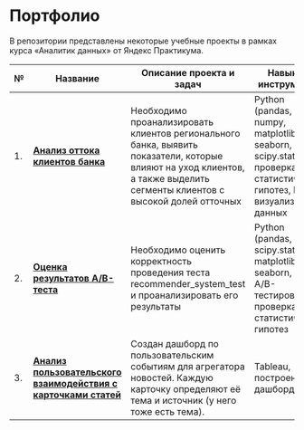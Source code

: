 # Портфолио
В репозитории представлены некоторые учебные проекты в рамках курса «Аналитик данных» от Яндекс Практикума. 

|№| Название | Описание проекта и задач| Навыки и инструменты |
|--|----------------|------------------|----------------------|
|1.|**[Анализ оттока клиентов банка](https://github.com/shepelyuk-alexa/portfolio/tree/main/bank's-churn-clients-analysis)**| Необходимо проанализировать клиентов регионального банка, выявить показатели, которые влияют на уход клиентов, а также выделить сегменты клиентов с высокой долей отточных| Python (pandas, numpy, matplotlib, seaborn, plotly, scipy.stats), проверка статистических гипотез, ИАД, визуализация данных|
|2.|**[Оценка результатов A/B-теста](https://github.com/shepelyuk-alexa/portfolio/tree/main/AB_test_evaluation)**| Необходимо оценить корректность проведения теста recommender_system_test и проанализировать его результаты| Python (pandas, scipy.stats, matplotlib, seaborn, plotly), A/B-тестирование, проверка статистических гипотез|
|3.|**[Анализ пользовательского взаимодействия с карточками статей](https://public.tableau.com/app/profile/alex.shepelyuk/viz/___16872139103230/_?publish=yes)**|Создан дашборд по пользовательским событиям для агрегатора новостей. Каждую карточку определяют её тема и источник (у него тоже есть тема).|Tableau, построение дашбордов|
